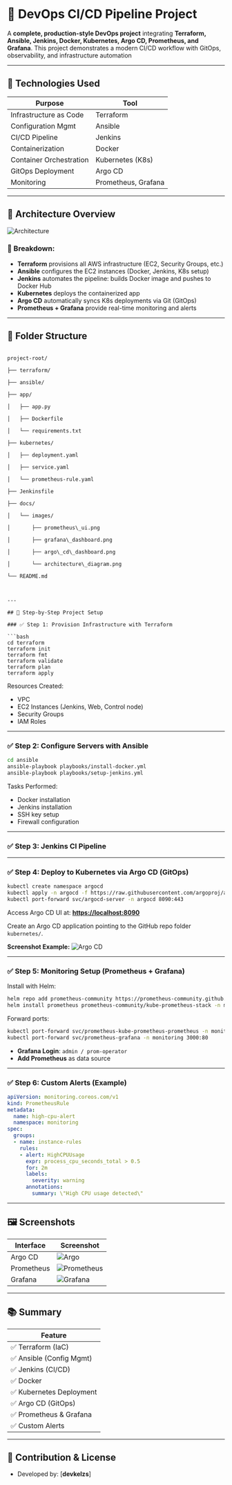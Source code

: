 # 🚀 DevOps CI/CD Pipeline Project

A **complete, production-style DevOps project** integrating **Terraform, Ansible, Jenkins, Docker, Kubernetes, Argo CD, Prometheus, and Grafana**. This project demonstrates a modern CI/CD workflow with GitOps, observability, and infrastructure automation

---

## 📌 Technologies Used

| Purpose                | Tool                       |
|------------------------|----------------------------|
| Infrastructure as Code | Terraform                  |
| Configuration Mgmt     | Ansible                    |
| CI/CD Pipeline         | Jenkins                    |
| Containerization       | Docker                     |
| Container Orchestration| Kubernetes (K8s)           |
| GitOps Deployment      | Argo CD                    |
| Monitoring             | Prometheus, Grafana        |

---

## 🧠 Architecture Overview

![Architecture](images/1717415278670.jpg)

### 🔹 Breakdown:
- **Terraform** provisions all AWS infrastructure (EC2, Security Groups, etc.)
- **Ansible** configures the EC2 instances (Docker, Jenkins, K8s setup)
- **Jenkins** automates the pipeline: builds Docker image and pushes to Docker Hub
- **Kubernetes** deploys the containerized app
- **Argo CD** automatically syncs K8s deployments via Git (GitOps)
- **Prometheus + Grafana** provide real-time monitoring and alerts

---

## 📁 Folder Structure

```

project-root/

├── terraform/

├── ansible/

├── app/

│   ├── app.py

│   ├── Dockerfile

│   └── requirements.txt

├── kubernetes/

│   ├── deployment.yaml

│   ├── service.yaml

│   └── prometheus-rule.yaml

├── Jenkinsfile

├── docs/

│   └── images/

│       ├── prometheus\_ui.png

│       ├── grafana\_dashboard.png

│       ├── argo\_cd\_dashboard.png

│       └── architecture\_diagram.png

└── README.md



---

## 🔨 Step-by-Step Project Setup

### ✅ Step 1: Provision Infrastructure with Terraform

```bash
cd terraform
terraform init
terraform fmt 
terraform validate
terraform plan 
terraform apply
````

Resources Created:

* VPC
* EC2 Instances (Jenkins, Web, Control node)
* Security Groups
* IAM Roles

---

### ✅ Step 2: Configure Servers with Ansible

```bash
cd ansible
ansible-playbook playbooks/install-docker.yml
ansible-playbook playbooks/setup-jenkins.yml
```

Tasks Performed:

* Docker installation
* Jenkins installation
* SSH key setup
* Firewall configuration

---

### ✅ Step 3: Jenkins CI Pipeline

---

### ✅ Step 4: Deploy to Kubernetes via Argo CD (GitOps)

```bash
kubectl create namespace argocd
kubectl apply -n argocd -f https://raw.githubusercontent.com/argoproj/argo-cd/stable/manifests/install.yaml
kubectl port-forward svc/argocd-server -n argocd 8090:443
```

Access Argo CD UI at:
**[https://localhost:8090](https://localhost:8090)**

Create an Argo CD application pointing to the GitHub repo folder `kubernetes/`.

**Screenshot Example:**
![Argo CD](images/Screenshot%20(146).png)

---

### ✅ Step 5: Monitoring Setup (Prometheus + Grafana)

Install with Helm:

```bash
helm repo add prometheus-community https://prometheus-community.github.io/helm-charts
helm install prometheus prometheus-community/kube-prometheus-stack -n monitoring --create-namespace
```

Forward ports:

```bash
kubectl port-forward svc/prometheus-kube-prometheus-prometheus -n monitoring 9090
kubectl port-forward svc/prometheus-grafana -n monitoring 3000:80
```

* **Grafana Login**: `admin / prom-operator`
* **Add Prometheus** as data source

---

### ✅ Step 6: Custom Alerts (Example)

```yaml
apiVersion: monitoring.coreos.com/v1
kind: PrometheusRule
metadata:
  name: high-cpu-alert
  namespace: monitoring
spec:
  groups:
  - name: instance-rules
    rules:
    - alert: HighCPUUsage
      expr: process_cpu_seconds_total > 0.5
      for: 2m
      labels:
        severity: warning
      annotations:
        summary: \"High CPU usage detected\"
```

---

## 🖼️ Screenshots

| Interface  | Screenshot                                    |
| ---------- | --------------------------------------------- |
| Argo CD    | ![Argo](images/Screenshot%20(146).png)    |
| Prometheus | ![Prometheus](images/Screenshot%20(150).png)  |
| Grafana    | ![Grafana](images/Screenshot%20(149).png) |


---

## 📚 Summary

| Feature                 |
| ----------------------- |  
| ✅ Terraform (IaC)       
| ✅ Ansible (Config Mgmt) 
| ✅ Jenkins (CI/CD)        
| ✅ Docker                 
| ✅ Kubernetes Deployment |  
| ✅ Argo CD (GitOps)      |  
| ✅ Prometheus & Grafana  |  
| ✅ Custom Alerts         |  

---

## 💬 Contribution & License

* Developed by: \[**devkelzs**]

